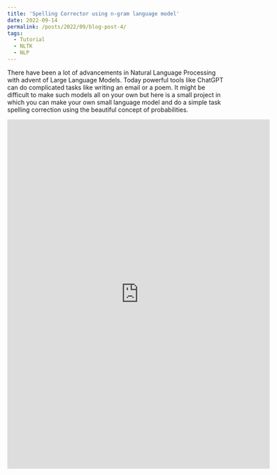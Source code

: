 ```yaml
---
title: 'Spelling Corrector using n-gram language model'
date: 2022-09-14
permalink: /posts/2022/09/blog-post-4/
tags:
  - Tutorial
  - NLTK
  - NLP
---
```


There have been a lot of advancements in Natural Language Processing with advent of Large Language Models. Today powerful tools like ChatGPT can do complicated tasks like writing an email or a poem. It might be difficult to make such models all on your own but here is a small project in which you can make your own small language model and do a simple task spelling correction using the beautiful concept of probabilities.

<iframe src="https://www.kaggle.com/embed/dhruvdeshmukh/spelling-corrector-using-n-gram-language-model?kernelSessionId=105820926" height="800" width="600" style="margin: 0 auto; max-width: 950px;" frameborder="0" scrolling="auto" title="Spelling Corrector using N gram Language Model"></iframe>